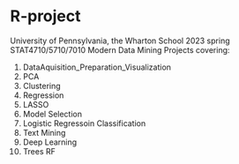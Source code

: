 # R-project
University of Pennsylvania, the Wharton School
2023 spring
STAT4710/5710/7010 Modern Data Mining
Projects covering:
1. DataAquisition_Preparation_Visualization
2. PCA
3. Clustering
4. Regression
5. LASSO
6. Model Selection
7. Logistic Regressoin Classification
8. Text Mining
9. Deep Learning
10. Trees RF
